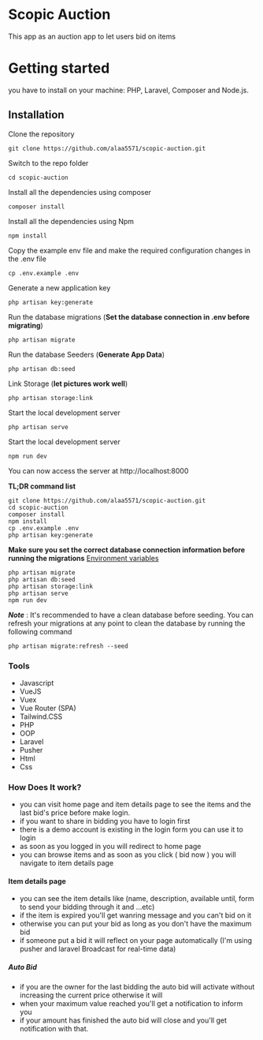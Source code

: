 # Scopic Auction 

This app as an auction app to let users bid on items

# Getting started

you have to install on your machine: PHP, Laravel, Composer and Node.js.

## Installation

Clone the repository

    git clone https://github.com/alaa5571/scopic-auction.git

Switch to the repo folder

    cd scopic-auction

Install all the dependencies using composer

    composer install

Install all the dependencies using Npm

    npm install

Copy the example env file and make the required configuration changes in the .env file

    cp .env.example .env

Generate a new application key

    php artisan key:generate

Run the database migrations (**Set the database connection in .env before migrating**)

    php artisan migrate

Run the database Seeders (**Generate App Data**)

    php artisan db:seed

Link Storage (**let pictures work well**)

    php artisan storage:link

Start the local development server

    php artisan serve

Start the local development server

    npm run dev

You can now access the server at http://localhost:8000

**TL;DR command list**

    git clone https://github.com/alaa5571/scopic-auction.git
    cd scopic-auction
    composer install
    npm install
    cp .env.example .env
    php artisan key:generate

**Make sure you set the correct database connection information before running the migrations** [Environment variables](#environment-variables)

    php artisan migrate
    php artisan db:seed
    php artisan storage:link
    php artisan serve
    npm run dev

**_Note_** : It's recommended to have a clean database before seeding. You can refresh your migrations at any point to clean the database by running the following command

    php artisan migrate:refresh --seed
    
### Tools

* Javascript
* VueJS 
* Vuex
* Vue Router (SPA)
* Tailwind.CSS 
* PHP 
* OOP
* Laravel
* Pusher
* Html
* Css

### How Does It work?

* you can visit home page and item details page to see the items and the last bid's price before make login.
* if you want to share in bidding you have to login first
* there is a demo account is existing in the login form you can use it to login
* as soon as you logged in you will redirect to home page
* you can browse items and as soon as you click ( bid now ) you will navigate to item details page

#### Item details page

* you can see the item details like (name, description, available until, form to send your bidding through it and ...etc)
* if the item is expired you'll get wanring message and you can't bid on it
* otherwise you can put your bid as long as you don't have the maximum bid
* if someone put a bid it will reflect on your page automatically (I'm using pusher and laravel Broadcast for real-time data)


##### Auto Bid 
* if you are the owner for the last bidding the auto bid will activate without increasing the current price otherwise it will
* when your maximum value reached you'll get a notification to inform you
* if your amount has finished the auto bid will close and you'll get notification with that.
